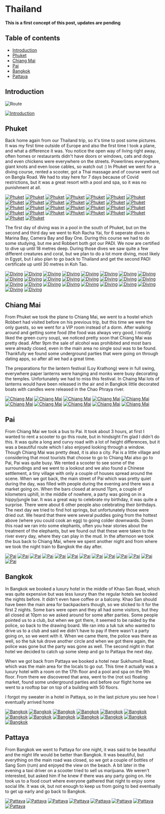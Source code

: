 # Thailand

**This is a first concept of this post, updates are pending**

## Table of contents

* [Introduction](#introduction)
* [Phuket](#phuket)
* [Chiang Mai](#chiang-mai)
* [Pai](#pai)
* [Bangkok](#bangkok)
* [Pattaya](#pattaya)

## Introduction

![Route](/data/blogs/vietnam/images/map_thailand.jpg)

[![Introduction](/data/blogs/thailand/images/thumbs/01_phuket_01.jpg)](/data/blogs/thailand/images/01_phuket_01.jpg)

## Phuket

Back home again from our Thailand trip, so it's time to post some pictures. It was my first time outside of Europe and also the first time I took a plane, and what a difference it was. You notice the open way of living right away, often homes or restaurants didn't have doors or windows, cats and dogs and even chickens were everywhere on the streets. Powerlines everywhere, giant knots and even loose cables, so watch out :) In Phuket we went for a diving course, rented a scooter, got a Thai massage and of course went out on Bangla Road. We had to stay here for 7 days because of Covid restrictions, but it was a great resort with a pool and spa, so it was no punishment at all.

[![Phuket](/data/blogs/thailand/images/thumbs/01_phuket_03.jpg)](/data/blogs/thailand/images/01_phuket_03.jpg)
[![Phuket](/data/blogs/thailand/images/thumbs/01_phuket_05.jpg)](/data/blogs/thailand/images/01_phuket_05.jpg)
[![Phuket](/data/blogs/thailand/images/thumbs/01_phuket_06.jpg)](/data/blogs/thailand/images/01_phuket_06.jpg)
[![Phuket](/data/blogs/thailand/images/thumbs/01_phuket_07.jpg)](/data/blogs/thailand/images/01_phuket_07.jpg)
[![Phuket](/data/blogs/thailand/images/thumbs/01_phuket_10.jpg)](/data/blogs/thailand/images/01_phuket_10.jpg)
[![Phuket](/data/blogs/thailand/images/thumbs/01_phuket_11.jpg)](/data/blogs/thailand/images/01_phuket_11.jpg)
[![Phuket](/data/blogs/thailand/images/thumbs/01_phuket_14.jpg)](/data/blogs/thailand/images/01_phuket_14.jpg)
[![Phuket](/data/blogs/thailand/images/thumbs/01_phuket_16.jpg)](/data/blogs/thailand/images/01_phuket_16.jpg)
[![Phuket](/data/blogs/thailand/images/thumbs/01_phuket_19.jpg)](/data/blogs/thailand/images/01_phuket_19.jpg)
[![Phuket](/data/blogs/thailand/images/thumbs/01_phuket_21.jpg)](/data/blogs/thailand/images/01_phuket_21.jpg)
[![Phuket](/data/blogs/thailand/images/thumbs/01_phuket_23.jpg)](/data/blogs/thailand/images/01_phuket_23.jpg)
[![Phuket](/data/blogs/thailand/images/thumbs/01_phuket_25.jpg)](/data/blogs/thailand/images/01_phuket_25.jpg)
[![Phuket](/data/blogs/thailand/images/thumbs/01_phuket_27.jpg)](/data/blogs/thailand/images/01_phuket_27.jpg)
[![Phuket](/data/blogs/thailand/images/thumbs/01_phuket_28.jpg)](/data/blogs/thailand/images/01_phuket_28.jpg)
[![Phuket](/data/blogs/thailand/images/thumbs/01_phuket_31.jpg)](/data/blogs/thailand/images/01_phuket_31.jpg)
[![Phuket](/data/blogs/thailand/images/thumbs/01_phuket_32.jpg)](/data/blogs/thailand/images/01_phuket_32.jpg)
[![Phuket](/data/blogs/thailand/images/thumbs/01_phuket_35.jpg)](/data/blogs/thailand/images/01_phuket_35.jpg)
[![Phuket](/data/blogs/thailand/images/thumbs/01_phuket_40.jpg)](/data/blogs/thailand/images/01_phuket_40.jpg)
[![Phuket](/data/blogs/thailand/images/thumbs/01_phuket_42.jpg)](/data/blogs/thailand/images/01_phuket_42.jpg)
[![Phuket](/data/blogs/thailand/images/thumbs/01_phuket_48.jpg)](/data/blogs/thailand/images/01_phuket_48.jpg)
[![Phuket](/data/blogs/thailand/images/thumbs/01_phuket_53.jpg)](/data/blogs/thailand/images/01_phuket_53.jpg)
[![Phuket](/data/blogs/thailand/images/thumbs/01_phuket_55.jpg)](/data/blogs/thailand/images/01_phuket_55.jpg)
[![Phuket](/data/blogs/thailand/images/thumbs/01_phuket_58.jpg)](/data/blogs/thailand/images/01_phuket_58.jpg)
[![Phuket](/data/blogs/thailand/images/thumbs/01_phuket_62.jpg)](/data/blogs/thailand/images/01_phuket_62.jpg)
[![Phuket](/data/blogs/thailand/images/thumbs/01_phuket_70.jpg)](/data/blogs/thailand/images/01_phuket_70.jpg)
[![Phuket](/data/blogs/thailand/images/thumbs/01_phuket_76.jpg)](/data/blogs/thailand/images/01_phuket_76.jpg)
[![Phuket](/data/blogs/thailand/images/thumbs/01_phuket_79.jpg)](/data/blogs/thailand/images/01_phuket_79.jpg)
[![Phuket](/data/blogs/thailand/images/thumbs/01_phuket_82.jpg)](/data/blogs/thailand/images/01_phuket_82.jpg)
[![Phuket](/data/blogs/thailand/images/thumbs/01_phuket_83.jpg)](/data/blogs/thailand/images/01_phuket_83.jpg)
[![Phuket](/data/blogs/thailand/images/thumbs/01_phuket_84.jpg)](/data/blogs/thailand/images/01_phuket_84.jpg)

The first day of diving was in a pool in the south of Phuket, but on the second and third day we went to Koh Racha Yai, for 6 seperate dives in Marina Bay, Camera Bay and Bay One. During this course we had to do some studying, but me and Robbert both got our PADI. We now are certified to dive up until 18 metres deep. During those dives we saw quite a few different creatures and coral, but we plan to do a lot more diving, most likely in Egypt, but I also plan to go back to Thailand and get the second PADI certificate up until 30 metres in Koh Tao.

[![Diving](/data/blogs/thailand/images/thumbs/02_koh-racha-yai_001.jpg)](/data/blogs/thailand/images/02_koh-racha-yai_001.jpg)
[![Diving](/data/blogs/thailand/images/thumbs/02_koh-racha-yai_009.jpg)](/data/blogs/thailand/images/02_koh-racha-yai_009.jpg)
[![Diving](/data/blogs/thailand/images/thumbs/02_koh-racha-yai_015.jpg)](/data/blogs/thailand/images/02_koh-racha-yai_015.jpg)
[![Diving](/data/blogs/thailand/images/thumbs/02_koh-racha-yai_016.jpg)](/data/blogs/thailand/images/02_koh-racha-yai_016.jpg)
[![Diving](/data/blogs/thailand/images/thumbs/02_koh-racha-yai_024.jpg)](/data/blogs/thailand/images/02_koh-racha-yai_024.jpg)
[![Diving](/data/blogs/thailand/images/thumbs/02_koh-racha-yai_025.jpg)](/data/blogs/thailand/images/02_koh-racha-yai_025.jpg)
[![Diving](/data/blogs/thailand/images/thumbs/02_koh-racha-yai_027.jpg)](/data/blogs/thailand/images/02_koh-racha-yai_027.jpg)
[![Diving](/data/blogs/thailand/images/thumbs/02_koh-racha-yai_031.jpg)](/data/blogs/thailand/images/02_koh-racha-yai_031.jpg)
[![Diving](/data/blogs/thailand/images/thumbs/02_koh-racha-yai_043.jpg)](/data/blogs/thailand/images/02_koh-racha-yai_043.jpg)
[![Diving](/data/blogs/thailand/images/thumbs/02_koh-racha-yai_045.jpg)](/data/blogs/thailand/images/02_koh-racha-yai_045.jpg)
[![Diving](/data/blogs/thailand/images/thumbs/02_koh-racha-yai_049.jpg)](/data/blogs/thailand/images/02_koh-racha-yai_049.jpg)
[![Diving](/data/blogs/thailand/images/thumbs/02_koh-racha-yai_051.jpg)](/data/blogs/thailand/images/02_koh-racha-yai_051.jpg)
[![Diving](/data/blogs/thailand/images/thumbs/02_koh-racha-yai_060.jpg)](/data/blogs/thailand/images/02_koh-racha-yai_060.jpg)
[![Diving](/data/blogs/thailand/images/thumbs/02_koh-racha-yai_062.jpg)](/data/blogs/thailand/images/02_koh-racha-yai_062.jpg)
[![Diving](/data/blogs/thailand/images/thumbs/02_koh-racha-yai_065.jpg)](/data/blogs/thailand/images/02_koh-racha-yai_065.jpg)
[![Diving](/data/blogs/thailand/images/thumbs/02_koh-racha-yai_069.jpg)](/data/blogs/thailand/images/02_koh-racha-yai_069.jpg)
[![Diving](/data/blogs/thailand/images/thumbs/02_koh-racha-yai_077.jpg)](/data/blogs/thailand/images/02_koh-racha-yai_077.jpg)
[![Diving](/data/blogs/thailand/images/thumbs/02_koh-racha-yai_095.jpg)](/data/blogs/thailand/images/02_koh-racha-yai_095.jpg)
[![Diving](/data/blogs/thailand/images/thumbs/02_koh-racha-yai_096.jpg)](/data/blogs/thailand/images/02_koh-racha-yai_096.jpg)
[![Diving](/data/blogs/thailand/images/thumbs/02_koh-racha-yai_098.jpg)](/data/blogs/thailand/images/02_koh-racha-yai_098.jpg)
[![Diving](/data/blogs/thailand/images/thumbs/02_koh-racha-yai_100.jpg)](/data/blogs/thailand/images/02_koh-racha-yai_100.jpg)
[![Diving](/data/blogs/thailand/images/thumbs/02_koh-racha-yai_103.jpg)](/data/blogs/thailand/images/02_koh-racha-yai_103.jpg)
[![Diving](/data/blogs/thailand/images/thumbs/02_koh-racha-yai_109.jpg)](/data/blogs/thailand/images/02_koh-racha-yai_109.jpg)
[![Diving](/data/blogs/thailand/images/thumbs/02_koh-racha-yai_114.jpg)](/data/blogs/thailand/images/02_koh-racha-yai_114.jpg)
[![Diving](/data/blogs/thailand/images/thumbs/02_koh-racha-yai_118.jpg)](/data/blogs/thailand/images/02_koh-racha-yai_118.jpg)
[![Diving](/data/blogs/thailand/images/thumbs/02_koh-racha-yai_131.jpg)](/data/blogs/thailand/images/02_koh-racha-yai_131.jpg)

## Chiang Mai

From Phuket we took the plane to Chiang Mai, we went to a hostel which Robbert had visited before on his previous trip, but this time we were the only guests, so we went for a VIP room instead of a dorm. After walking around and getting some food (the food was always very good, I mostly liked the green curry soup), we noticed pretty soon that Chiang Mai was pretty dead. After 9pm the sale of alcohol was prohibited and most bars were already closed, even in the main area no single soul was to be found. Thankfully we found some underground parties that were going on through dating apps, so after all we had a great time.

The preparations for the lantern festival (Loy Krathong) were in full swing, everywhere paper lanterns were hanging and monks were busy decorating the temples. Unfortunately we had to miss this festival. In Chaing Mai lots of lanterns would have been released in the air and in Bangkok little decorated boats with candles were released in the Chao Phraya river.

[![Chiang Mai](/data/blogs/thailand/images/thumbs/03_chiang-mai_02.jpg)](/data/blogs/thailand/images/03_chiang-mai_02.jpg)
[![Chiang Mai](/data/blogs/thailand/images/thumbs/03_chiang-mai_04.jpg)](/data/blogs/thailand/images/03_chiang-mai_04.jpg)
[![Chiang Mai](/data/blogs/thailand/images/thumbs/03_chiang-mai_05.jpg)](/data/blogs/thailand/images/03_chiang-mai_05.jpg)
[![Chiang Mai](/data/blogs/thailand/images/thumbs/03_chiang-mai_08.jpg)](/data/blogs/thailand/images/03_chiang-mai_08.jpg)
[![Chiang Mai](/data/blogs/thailand/images/thumbs/03_chiang-mai_10.jpg)](/data/blogs/thailand/images/03_chiang-mai_10.jpg)
[![Chiang Mai](/data/blogs/thailand/images/thumbs/03_chiang-mai_11.jpg)](/data/blogs/thailand/images/03_chiang-mai_11.jpg)
[![Chiang Mai](/data/blogs/thailand/images/thumbs/03_chiang-mai_12.jpg)](/data/blogs/thailand/images/03_chiang-mai_12.jpg)
[![Chiang Mai](/data/blogs/thailand/images/thumbs/03_chiang-mai_13.jpg)](/data/blogs/thailand/images/03_chiang-mai_13.jpg)
[![Chiang Mai](/data/blogs/thailand/images/thumbs/03_chiang-mai_14.jpg)](/data/blogs/thailand/images/03_chiang-mai_14.jpg)
[![Chiang Mai](/data/blogs/thailand/images/thumbs/03_chiang-mai_16.jpg)](/data/blogs/thailand/images/03_chiang-mai_16.jpg)

## Pai

From Chiang Mai we took a bus to Pai. It took about 3 hours, at first I wanted to rent a scooter to go this route, but in hindsight I'm glad I didn't do this. It was quite a long and curvy road with a lot of height differences, but it was a beautiful route which I also enjoyed looking through a window. Though Chiang Mai was pretty dead, it is also a city. Pai is a little village and considering that most tourists that choose to go to Chiang Mai also go to Pai, Pai was quite busy. We rented a scooter to see some of the surroundings and we went to a lookout and we also found a Chinese settlement, a tiny village with only a couple of houses spread around the scene. When we got back, the main street of Pai which was pretty quiet during the day, was filled with people during the evening and there was a market going on. When the bars closed at around 11pm, a couple of kilometers uphill, in the middle of nowhere, a party was going on in a hippy/jungle bar. It was a great way to celebrate my birthday, it was quite a surprise. There were about 6 other people also celebrating their birthdays. The next day we tried to find hot springs, but unfortunately those were dried out. We heard that there were several puddles going from the hottest above (where you could cook an egg) to going colder downwards. Down this road we ran into some elephants, often you hear stories about the treatment of the elephants, but we found out that these were taken to the river every day, where they can play in the mud. In the afternoon we took the bus back to Chiang Mai, where we spent another night and from where we took the night train to Bangkok the day after.

[![Pai](/data/blogs/thailand/images/thumbs/04_pai_01.jpg)](/data/blogs/thailand/images/04_pai_01.jpg)
[![Pai](/data/blogs/thailand/images/thumbs/04_pai_04.jpg)](/data/blogs/thailand/images/04_pai_04.jpg)
[![Pai](/data/blogs/thailand/images/thumbs/04_pai_06.jpg)](/data/blogs/thailand/images/04_pai_06.jpg)
[![Pai](/data/blogs/thailand/images/thumbs/04_pai_07.jpg)](/data/blogs/thailand/images/04_pai_07.jpg)
[![Pai](/data/blogs/thailand/images/thumbs/04_pai_08.jpg)](/data/blogs/thailand/images/04_pai_08.jpg)
[![Pai](/data/blogs/thailand/images/thumbs/04_pai_09.jpg)](/data/blogs/thailand/images/04_pai_09.jpg)
[![Pai](/data/blogs/thailand/images/thumbs/04_pai_10.jpg)](/data/blogs/thailand/images/04_pai_10.jpg)
[![Pai](/data/blogs/thailand/images/thumbs/04_pai_13.jpg)](/data/blogs/thailand/images/04_pai_13.jpg)
[![Pai](/data/blogs/thailand/images/thumbs/04_pai_14.jpg)](/data/blogs/thailand/images/04_pai_14.jpg)
[![Pai](/data/blogs/thailand/images/thumbs/04_pai_17.jpg)](/data/blogs/thailand/images/04_pai_17.jpg)
[![Pai](/data/blogs/thailand/images/thumbs/04_pai_18.jpg)](/data/blogs/thailand/images/04_pai_18.jpg)
[![Pai](/data/blogs/thailand/images/thumbs/04_pai_21.jpg)](/data/blogs/thailand/images/04_pai_21.jpg)
[![Pai](/data/blogs/thailand/images/thumbs/04_pai_24.jpg)](/data/blogs/thailand/images/04_pai_24.jpg)

## Bangkok

In Bangkok we booked a luxury hotel in the middle of Khao San Road, which was quite expensive but was less luxury than the regular hotels we booked the nights before. It didn't even have coffee or a balcony. Khao San should have been the main area for backpackers though, so we sticked to it for the first 2 nights. Some bars were open and they all had some visitors, but they all closed at 10pm so we asked around for some after parties. Some people pointed us to a club, but when we got there, it seemed to be raided by the police, so back to the drawing board. We ran into a tuk tuk who wanted to drive us to a club and said we didn't have to pay if there wasn't a party going on, so we went with it. When we came there, the police was there as well, so the tuk tuk drove another circle and when we got there again, the police was gone but the party was gone as well. The second night in that hotel we decided to catch up some sleep and go to Pattaya the next day.

When we got back from Pattaya we booked a hotel near Sukhumvit Road, which was the main area for the locals to go out. This time it actually was a luxury hotel with a room on the 17th floor and a pool and spa on the 9th floor. From there we discovered that area, went to the (not so) floating market, found some underground parties and before our flight home we went to a rooftop bar on top of a building with 50 floors.

I forgot my sweater in a hotel in Pattaya, so in the last picture you see how I eventually arrived home

[![Bangkok](/data/blogs/thailand/images/thumbs/05_bangkok_01.jpg)](/data/blogs/thailand/images/05_bangkok_01.jpg)
[![Bangkok](/data/blogs/thailand/images/thumbs/05_bangkok_03.jpg)](/data/blogs/thailand/images/05_bangkok_03.jpg)
[![Bangkok](/data/blogs/thailand/images/thumbs/05_bangkok_07.jpg)](/data/blogs/thailand/images/05_bangkok_07.jpg)
[![Bangkok](/data/blogs/thailand/images/thumbs/05_bangkok_11.jpg)](/data/blogs/thailand/images/05_bangkok_11.jpg)
[![Bangkok](/data/blogs/thailand/images/thumbs/05_bangkok_13.jpg)](/data/blogs/thailand/images/05_bangkok_13.jpg)
[![Bangkok](/data/blogs/thailand/images/thumbs/05_bangkok_14.jpg)](/data/blogs/thailand/images/05_bangkok_14.jpg)
[![Bangkok](/data/blogs/thailand/images/thumbs/05_bangkok_18.jpg)](/data/blogs/thailand/images/05_bangkok_18.jpg)
[![Bangkok](/data/blogs/thailand/images/thumbs/05_bangkok_22.jpg)](/data/blogs/thailand/images/05_bangkok_22.jpg)
[![Bangkok](/data/blogs/thailand/images/thumbs/05_bangkok_24.jpg)](/data/blogs/thailand/images/05_bangkok_24.jpg)
[![Bangkok](/data/blogs/thailand/images/thumbs/05_bangkok_26.jpg)](/data/blogs/thailand/images/05_bangkok_26.jpg)
[![Bangkok](/data/blogs/thailand/images/thumbs/05_bangkok_28.jpg)](/data/blogs/thailand/images/05_bangkok_28.jpg)
[![Bangkok](/data/blogs/thailand/images/thumbs/05_bangkok_32.jpg)](/data/blogs/thailand/images/05_bangkok_32.jpg)
[![Bangkok](/data/blogs/thailand/images/thumbs/05_bangkok_35.jpg)](/data/blogs/thailand/images/05_bangkok_35.jpg)

## Pattaya

From Bangkok we went to Pattaya for one night, it was said to be beautiful and the night life would be better than Bangkok. It was beautiful, but everything on the main road was closed, so we got a couple of bottles of Sang Som (rum) and enjoyed the view on the beach. A bit later in the evening a taxi driver on a scooter tried to sell us marijuana. We weren't interested, but asked him if he knew if there was any party going on. He took us to a food court where everyone gathered that night to enjoy some social life. It was ok, but not enough to keep us from going to bed eventually to get up early and go back to Bangkok.

[![Pattaya](/data/blogs/thailand/images/thumbs/06_pattaya_01.jpg)](/data/blogs/thailand/images/06_pattaya_01.jpg)
[![Pattaya](/data/blogs/thailand/images/thumbs/06_pattaya_03.jpg)](/data/blogs/thailand/images/06_pattaya_03.jpg)
[![Pattaya](/data/blogs/thailand/images/thumbs/06_pattaya_04.jpg)](/data/blogs/thailand/images/06_pattaya_04.jpg)
[![Pattaya](/data/blogs/thailand/images/thumbs/06_pattaya_07.jpg)](/data/blogs/thailand/images/06_pattaya_07.jpg)
[![Pattaya](/data/blogs/thailand/images/thumbs/06_pattaya_09.jpg)](/data/blogs/thailand/images/06_pattaya_09.jpg)
[![Pattaya](/data/blogs/thailand/images/thumbs/06_pattaya_10.jpg)](/data/blogs/thailand/images/06_pattaya_10.jpg)
[![Pattaya](/data/blogs/thailand/images/thumbs/06_pattaya_11.jpg)](/data/blogs/thailand/images/06_pattaya_11.jpg)
[![Pattaya](/data/blogs/thailand/images/thumbs/06_pattaya_13.jpg)](/data/blogs/thailand/images/06_pattaya_13.jpg)

